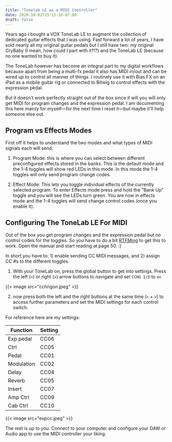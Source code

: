 ```yaml
---
title: "Tonelab LE as a MIDI Controller"
date: 2020-10-02T15:13:10-07:00
draft: false
---
```


Years ago I bought a VOX ToneLab LE to augment the collection of dedicated guitar effects that I was using. Fast forward a lot of years, I have sold nearly all my original guitar pedals but I still have two: my original CryBaby (I mean, how could I part with it?!?) and the ToneLab LE (because no one wanted to buy it).

The ToneLab however has become an integral part to my digital workflows because apart from being a multi-fx pedal it also has MIDI in/out and can be wired up to control all manner of things. I routinely use it with Bias FX on an iPad as a mobile guitar rig or connected to Bitwig to control effects with the expression pedal.  

But it doesn't work perfectly straight out of the box since it will you will only get MIDI for program changes and the expression pedal.  I am documenting this here mainly for myself—for the next time I reset it—but maybe it'll help someone else out.

## Program vs Effects Modes


First off it helps to understand the two modes and what types of MIDI signals each will send.

1. Program Mode: this is where you can select between different preconfigured effects stored in the banks.  This is the default mode and the 1-4 toggles will show red LEDs in this mode.  In this mode the 1-4 toggles will only send program change codes.

2. Effect Mode: This lets you toggle individual effects of the currently selected program.  To enter Effects mode press and hold the "Bank Up" toggle and you will see the LEDs turn green.  You are now in effects mode and the 1-4 toggles will send change control codes (once you enable it).

## Configuring The ToneLab LE For MIDI

Out of the box you get program changes and the expression pedal but no control codes for the toggles. So you have to do a bit [RTFMing](ToneLab_LE_Manual.pdf) to get this to work. Open the manual and start reading at page 50. :)  

In short you have to: 1) enable sending CC MIDI messages, and 2) assign CC #s to the different toggles.

1. With your ToneLab on, press the global button to get into settings.  Press the left (`<`) or right (`>`) arrow buttons to navigate and set `CCHG I/O` to `on`

{{< image src="cchngon.jpeg" >}}

2. now press both the left and the right buttons at the same time (`<` + `>`) to access further parameters and set the MIDI settings for each control switch.

For reference here are my settings:

Function  | Setting
----------|--------
Exp pedal | CC06
Ctrl      | CC05
Pedal     | CC01
Modulation| CC02
Delay     | CC04
Reverb    | CC05
Insert    | CC07
Amp Ctrl  | CC09
Cab Ctrl  | CC10

{{< image src="expcc.jpeg" >}}

The rest is up to you.  Connect to your computer and configure your DAW or Audio app to use the MIDI controller your liking.
